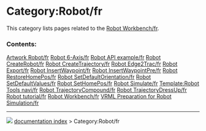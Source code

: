 # Category:Robot/fr
This category lists pages related to the [Robot Workbench/fr](Robot_Workbench/fr.md).

### Contents:

    
  [Artwork Robot/fr](Artwork_Robot/fr.md)                         [Robot 6-Axis/fr](Robot_6-Axis/fr.md)                                                     [Robot API example/fr](Robot_API_example/fr.md)
  [Robot CreateRobot/fr](Robot_CreateRobot/fr.md)                 [Robot CreateTrajectory/fr](Robot_CreateTrajectory/fr.md)                                 [Robot Edge2Trac/fr](Robot_Edge2Trac/fr.md)
  [Robot Export/fr](Robot_Export/fr.md)                           [Robot InsertWaypoint/fr](Robot_InsertWaypoint/fr.md)                                     [Robot InsertWaypointPre/fr](Robot_InsertWaypointPre/fr.md)
  [Robot RestoreHomePos/fr](Robot_RestoreHomePos/fr.md)           [Robot SetDefaultOrientation/fr](Robot_SetDefaultOrientation/fr.md)                       [Robot SetDefaultValues/fr](Robot_SetDefaultValues/fr.md)
  [Robot SetHomePos/fr](Robot_SetHomePos/fr.md)                   [Robot Simulate/fr](Robot_Simulate/fr.md)                                                 [Template:Robot Tools navi/fr](Template:Robot_Tools_navi/fr.md)
  [Robot TrajectoryCompound/fr](Robot_TrajectoryCompound/fr.md)   [Robot TrajectoryDressUp/fr](Robot_TrajectoryDressUp/fr.md)                               [Robot tutorial/fr](Robot_tutorial/fr.md)
  [Robot Workbench/fr](Robot_Workbench/fr.md)                     [VRML Preparation for Robot Simulation/fr](VRML_Preparation_for_Robot_Simulation/fr.md)



---
![](images/Right_arrow.png) [documentation index](../README.md) > Category:Robot/fr
